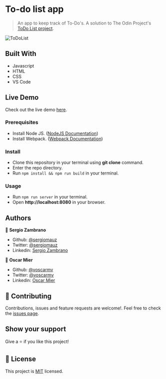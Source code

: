 # To-do list app

> An app to keep track of To-Do's. A solution to The Odin Project's [ToDo List project](https://www.theodinproject.com/courses/javascript/lessons/todo-list).

![ToDoList](https://user-images.githubusercontent.com/36812672/89224394-072a8e80-d59e-11ea-9655-5c07df741168.png)


## Built With

- Javascript
- HTML
- CSS
- VS Code

## Live Demo

Check out the live demo [here](https://rawcdn.githack.com/voscarmv/todo-list/8106b96b2cbc96b79fd7e5a4885e373f3b8dc415/dist/index.html).

### Prerequisites
- Install Node JS. ([NodeJS Documentation](https://nodejs.org/en/docs/)) 
- Install Webpack. ([Webpack Documentation](https://webpack.js.org/guides/installation/)) 

### Install
- Clone this repository in your terminal using **git clone** command.
- Enter the repo directory.
- Run `npm install && npm run build` in your terminal.

### Usage
- Run `npm run server` in your terminal.
- Open **http://localhost:8080** in your browser.

## Authors

👤 **Sergio Zambrano**

- Github: [@sergiomauz](https://github.com/sergiomauz)
- Twitter: [@sergiomauz](https://twitter.com/sergiomauz)
- Linkedin: [Sergio Zambrano](https://www.linkedin.com/in/sergiomauz/)

👤 **Oscar Mier**

- Github: [@voscarmv](https://github.com/voscarmv)
- Twitter: [@voscarmv](https://twitter.com/voscarmv)
- Linkedin: [Oscar Mier](https://www.linkedin.com/in/oscar-mier-072984196/) 

## 🤝 Contributing

Contributions, issues and feature requests are welcome!. Feel free to check the [issues page](../../issues/).

## Show your support

Give a ⭐️ if you like this project!

## 📝 License

This project is [MIT](LICENSE) licensed.

